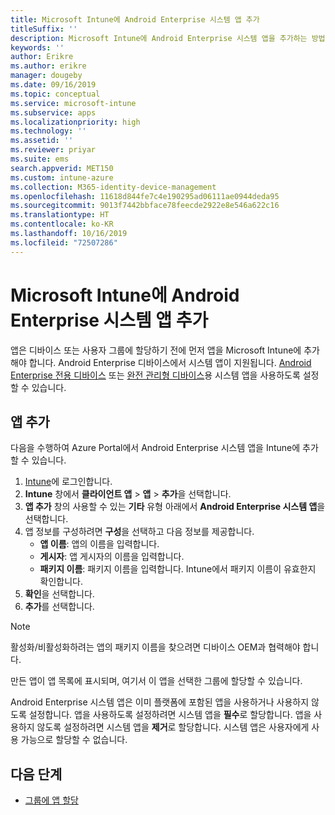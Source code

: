 ```yaml
---
title: Microsoft Intune에 Android Enterprise 시스템 앱 추가
titleSuffix: ''
description: Microsoft Intune에 Android Enterprise 시스템 앱을 추가하는 방법을 알아봅니다.
keywords: ''
author: Erikre
ms.author: erikre
manager: dougeby
ms.date: 09/16/2019
ms.topic: conceptual
ms.service: microsoft-intune
ms.subservice: apps
ms.localizationpriority: high
ms.technology: ''
ms.assetid: ''
ms.reviewer: priyar
ms.suite: ems
search.appverid: MET150
ms.custom: intune-azure
ms.collection: M365-identity-device-management
ms.openlocfilehash: 11618d844fe7c4e190295ad06111ae0944deda95
ms.sourcegitcommit: 9013f7442bbface78feecde2922e8e546a622c16
ms.translationtype: HT
ms.contentlocale: ko-KR
ms.lasthandoff: 10/16/2019
ms.locfileid: "72507286"
---
```

# <a name="add-android-enterprise-system-apps-to-microsoft-intune"></a>Microsoft Intune에 Android Enterprise 시스템 앱 추가

앱은 디바이스 또는 사용자 그룹에 할당하기 전에 먼저 앱을 Microsoft Intune에 추가해야 합니다. Android Enterprise 디바이스에서 시스템 앱이 지원됩니다. [Android Enterprise 전용 디바이스](../enrollment/android-kiosk-enroll.md) 또는 [완전 관리형 디바이스](../enrollment/android-fully-managed-enroll.md)용 시스템 앱을 사용하도록 설정할 수 있습니다.

## <a name="add-the-app"></a>앱 추가

다음을 수행하여 Azure Portal에서 Android Enterprise 시스템 앱을 Intune에 추가할 수 있습니다.

1. [Intune](https://go.microsoft.com/fwlink/?linkid=2090973)에 로그인합니다.
2. **Intune** 창에서 **클라이언트 앱** > **앱** > **추가**을 선택합니다.
3. **앱 추가** 창의 사용할 수 있는 **기타** 유형 아래에서 **Android Enterprise 시스템 앱**을 선택합니다.
4. 앱 정보를 구성하려면 **구성**을 선택하고 다음 정보를 제공합니다.
    - **앱 이름**: 앱의 이름을 입력합니다.
    - **게시자**: 앱 게시자의 이름을 입력합니다.  
    - **패키지 이름**: 패키지 이름을 입력합니다. Intune에서 패키지 이름이 유효한지 확인합니다.
5. **확인**을 선택합니다.
6. **추가**를 선택합니다.

> [!NOTE]
> 활성화/비활성화하려는 앱의 패키지 이름을 찾으려면 디바이스 OEM과 협력해야 합니다.

만든 앱이 앱 목록에 표시되며, 여기서 이 앱을 선택한 그룹에 할당할 수 있습니다. 

Android Enterprise 시스템 앱은 이미 플랫폼에 포함된 앱을 사용하거나 사용하지 않도록 설정합니다. 앱을 사용하도록 설정하려면 시스템 앱을 **필수**로 할당합니다. 앱을 사용하지 않도록 설정하려면 시스템 앱을 **제거**로 할당합니다. 시스템 앱은 사용자에게 사용 가능으로 할당할 수 없습니다.


## <a name="next-steps"></a>다음 단계

- [그룹에 앱 할당](apps-deploy.md)
